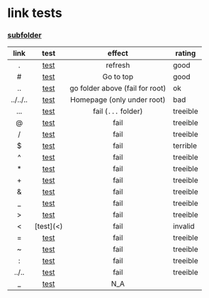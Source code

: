 # link tests
### [subfolder](subfolder/)

|   link   |       test       |             effect              | rating   |
| :------: | :--------------: | :-----------------------------: | -------- |
|    .     |    [test](.)     |             refresh             | good     |
|    \#    |    [test](#)     |            Go to top            | good     |
|    ..    |    [test](..)    | go folder above (fail for root) | ok       |
| ../../.. | [test](../../..) |   Homepage (only under root)    | bad      |
|   ...    |   [test](...)    |       fail (`...` folder)       | treeible |
|    @     |    [test](@)     |              fail               | treeible |
|    /     |    [test](/)     |              fail               | treeible |
|    $     |    [test]($)     |              fail               | terrible |
|    ^     |    [test](^)     |              fail               | treeible |
|    \*    |    [test](*)     |              fail               | treeible |
|    \+    |    [test](+)     |              fail               | treeible |
|    &     |    [test](&)     |              fail               | treeible |
|    _     |    [test](_)     |              fail               | treeible |
|    >     |    [test](>)     |              fail               | treeible |
|    <     |    [test](<)     |              fail               | invalid  |
|    =     |    [test](=)     |              fail               | treeible |
|    ~     |    [test](~)     |              fail               | treeible |
|    :     |    [test](:)     |              fail               | treeible |
|  ../..   |  [test](../..)   |              fail               | treeible |
|    _     |    [test](_)     |               N_A               |          |